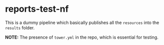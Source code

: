 # reports-test-nf

This is a dummy pipeline which basically publishes all the `resources` into the `results` folder.


**NOTE:** The presence of `tower.yml` in the repo, which is essential for testing.
